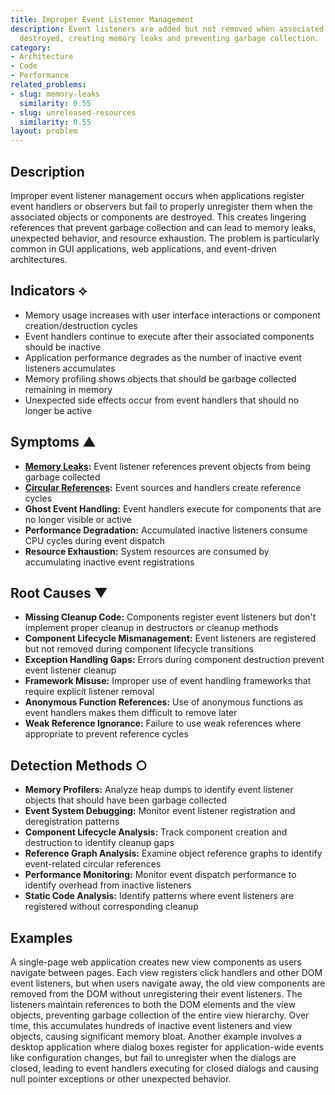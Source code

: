 ```yaml
---
title: Improper Event Listener Management
description: Event listeners are added but not removed when associated objects are
  destroyed, creating memory leaks and preventing garbage collection.
category:
- Architecture
- Code
- Performance
related_problems:
- slug: memory-leaks
  similarity: 0.55
- slug: unreleased-resources
  similarity: 0.55
layout: problem
---
```


## Description

Improper event listener management occurs when applications register event handlers or observers but fail to properly unregister them when the associated objects or components are destroyed. This creates lingering references that prevent garbage collection and can lead to memory leaks, unexpected behavior, and resource exhaustion. The problem is particularly common in GUI applications, web applications, and event-driven architectures.

## Indicators ⟡

- Memory usage increases with user interface interactions or component creation/destruction cycles
- Event handlers continue to execute after their associated components should be inactive
- Application performance degrades as the number of inactive event listeners accumulates
- Memory profiling shows objects that should be garbage collected remaining in memory
- Unexpected side effects occur from event handlers that should no longer be active

## Symptoms ▲

- **[Memory Leaks](memory-leaks.md):** Event listener references prevent objects from being garbage collected
- **[Circular References](circular-references.md):** Event sources and handlers create reference cycles
- **Ghost Event Handling:** Event handlers execute for components that are no longer visible or active
- **Performance Degradation:** Accumulated inactive listeners consume CPU cycles during event dispatch
- **Resource Exhaustion:** System resources are consumed by accumulating inactive event registrations

## Root Causes ▼

- **Missing Cleanup Code:** Components register event listeners but don't implement proper cleanup in destructors or cleanup methods
- **Component Lifecycle Mismanagement:** Event listeners are registered but not removed during component lifecycle transitions
- **Exception Handling Gaps:** Errors during component destruction prevent event listener cleanup
- **Framework Misuse:** Improper use of event handling frameworks that require explicit listener removal
- **Anonymous Function References:** Use of anonymous functions as event handlers makes them difficult to remove later
- **Weak Reference Ignorance:** Failure to use weak references where appropriate to prevent reference cycles

## Detection Methods ○

- **Memory Profilers:** Analyze heap dumps to identify event listener objects that should have been garbage collected
- **Event System Debugging:** Monitor event listener registration and deregistration patterns
- **Component Lifecycle Analysis:** Track component creation and destruction to identify cleanup gaps
- **Reference Graph Analysis:** Examine object reference graphs to identify event-related circular references
- **Performance Monitoring:** Monitor event dispatch performance to identify overhead from inactive listeners
- **Static Code Analysis:** Identify patterns where event listeners are registered without corresponding cleanup

## Examples

A single-page web application creates new view components as users navigate between pages. Each view registers click handlers and other DOM event listeners, but when users navigate away, the old view components are removed from the DOM without unregistering their event listeners. The listeners maintain references to both the DOM elements and the view objects, preventing garbage collection of the entire view hierarchy. Over time, this accumulates hundreds of inactive event listeners and view objects, causing significant memory bloat. Another example involves a desktop application where dialog boxes register for application-wide events like configuration changes, but fail to unregister when the dialogs are closed, leading to event handlers executing for closed dialogs and causing null pointer exceptions or other unexpected behavior.